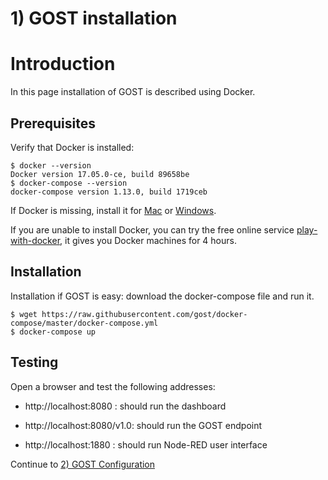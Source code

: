 # 1) GOST installation

# Introduction

In this page installation of GOST is described using Docker.

## Prerequisites

Verify that Docker is installed:

```
$ docker --version
Docker version 17.05.0-ce, build 89658be
$ docker-compose --version
docker-compose version 1.13.0, build 1719ceb
```

If Docker is missing, install it for <a href="https://docs.docker.com/docker-for-mac/install/#download-docker-for-mac">Mac</a> or <A href="https://docs.docker.com/docker-for-windows/install/">Windows</a>.

If you are unable to install Docker, you can try the free online service <a href="http://labs.play-with-docker.com/">play-with-docker</a>, it gives you Docker machines for 4 hours.

## Installation

Installation if GOST is easy: download the docker-compose file and run it.

```
$ wget https://raw.githubusercontent.com/gost/docker-compose/master/docker-compose.yml
$ docker-compose up
```

## Testing

Open a browser and test the following addresses:

- http://localhost:8080 : should run the dashboard

- http://localhost:8080/v1.0: should run the GOST endpoint

- http://localhost:1880 : should run Node-RED user interface

Continue to <a href="2_configuration.md">2) GOST Configuration</a>







